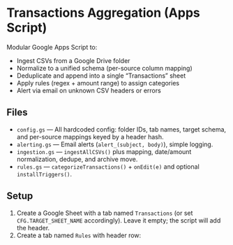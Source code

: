 # Transactions Aggregation (Apps Script)

Modular Google Apps Script to:
- Ingest CSVs from a Google Drive folder
- Normalize to a unified schema (per-source column mapping)
- Deduplicate and append into a single “Transactions” sheet
- Apply rules (regex + amount range) to assign categories
- Alert via email on unknown CSV headers or errors

## Files
- `config.gs` — All hardcoded config: folder IDs, tab names, target schema, and per-source mappings keyed by a header hash.
- `alerting.gs` — Email alerts (`alert_(subject, body)`), simple logging.
- `ingestion.gs` — `ingestAllCSVs()` plus mapping, date/amount normalization, dedupe, and archive move.
- `rules.gs` — `categorizeTransactions()` + `onEdit(e)` and optional `installTriggers()`.

## Setup
1. Create a Google Sheet with a tab named `Transactions` (or set `CFG.TARGET_SHEET_NAME` accordingly). Leave it empty; the script will add the header.
2. Create a tab named `Rules` with header row:
```
